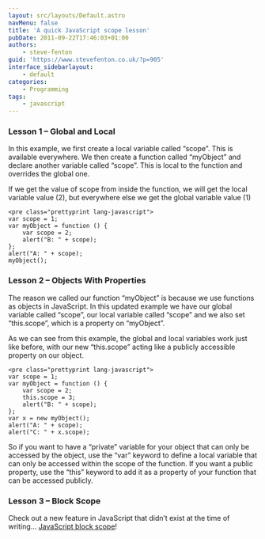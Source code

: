 ```yaml
---
layout: src/layouts/Default.astro
navMenu: false
title: 'A quick JavaScript scope lesson'
pubDate: 2011-09-22T17:46:03+01:00
authors:
    - steve-fenton
guid: 'https://www.stevefenton.co.uk/?p=905'
interface_sidebarlayout:
    - default
categories:
    - Programming
tags:
    - javascript
---
```


### Lesson 1 – Global and Local

In this example, we first create a local variable called “scope”. This is available everywhere. We then create a function called “myObject” and declare another variable called “scope”. This is local to the function and overrides the global one.

If we get the value of scope from inside the function, we will get the local variable value (2), but everywhere else we get the global variable value (1)

```
<pre class="prettyprint lang-javascript">
var scope = 1;
var myObject = function () {
    var scope = 2;
    alert("B: " + scope);
};
alert("A: " + scope);
myObject();
```
### Lesson 2 – Objects With Properties

The reason we called our function “myObject” is because we use functions as objects in JavaScript. In this updated example we have our global variable called “scope”, our local variable called “scope” and we also set “this.scope”, which is a property on “myObject”.

As we can see from this example, the global and local variables work just like before, with our new “this.scope” acting like a publicly accessible property on our object.

```
<pre class="prettyprint lang-javascript">
var scope = 1;
var myObject = function () {
    var scope = 2;
    this.scope = 3;
    alert("B: " + scope);
};
var x = new myObject();
alert("A: " + scope);
alert("C: " + x.scope);
```
So if you want to have a “private” variable for your object that can only be accessed by the object, use the “var” keyword to define a local variable that can only be accessed within the scope of the function. If you want a public property, use the “this” keyword to add it as a property of your function that can be accessed publicly.

### Lesson 3 – Block Scope

Check out a new feature in JavaScript that didn’t exist at the time of writing… [JavaScript block scope](/2014/03/let-there-be-block-scope/)!